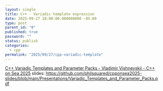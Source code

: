 ```yaml
---
layout: single
title: C++ - Variadic template expression
date: 2025-09-27 18:00:00.000000000 -05:00
type: post
parent_id: "0"
published: true
password: ""
status: publish
categories:
  - cpp
permalink: "2025/09/27/cpp-variadic-template"
---
```


[C++ Variadic Templates and Parameter Packs - Vladimir Vishnevskii - C++ on Sea 2025](https://www.youtube.com/watch?v=zx4f7OT7Uec)
slides: https://github.com/philsquared/cpponsea2025-slides/blob/main/Presentations/Variadic_Templates_and_Parameter_Packs.pdf
